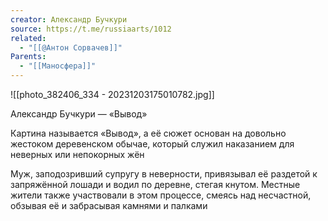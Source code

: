 ```yaml
---
creator: Александр Бучкури
source: https://t.me/russiaarts/1012
related:
  - "[[@Антон Сорвачев]]"
Parents:
  - "[[Маносфера]]"
---
```


![[photo_382406_334 - 20231203175010782.jpg]]

Александр Бучкури — «Вывод»

Картина называется «Вывод», а её сюжет основан на довольно жестоком деревенском обычае, который служил наказанием для неверных или непокорных жён

Муж, заподозривший супругу в неверности, привязывал её раздетой к запряжённой лошади и водил по деревне, стегая кнутом. Местные жители также участвовали в этом процессе, смеясь над несчастной, обзывая её и забрасывая камнями и палками
